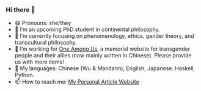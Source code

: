 ### Hi there 👋

- 😄 Pronouns: she/they
- 🔭 I’m an upcoming PhD student in continental philosophy. 
- 🌱 I’m currently focusing on phenomenology, ethics, gender theory, and transcultural philosophy.
- 👯 I’m working for [One Among Us](https://one-among.us), a memorial website for transgender people and their allies (now mainly written in Chinese). Please provide us with more items!
- 💬 My languages: Chinese (Wu & Mandarin), English, Japanese. Haskell, Python. 
- 📫 How to reach me: <!--[Twitter](https://twitter.com/sauricat), -->[My Personal Article Website](https://sauricat.github.io)

<!--
- 🤔 I’m looking for help with ...
- ⚡ Fun fact: ...
-->
